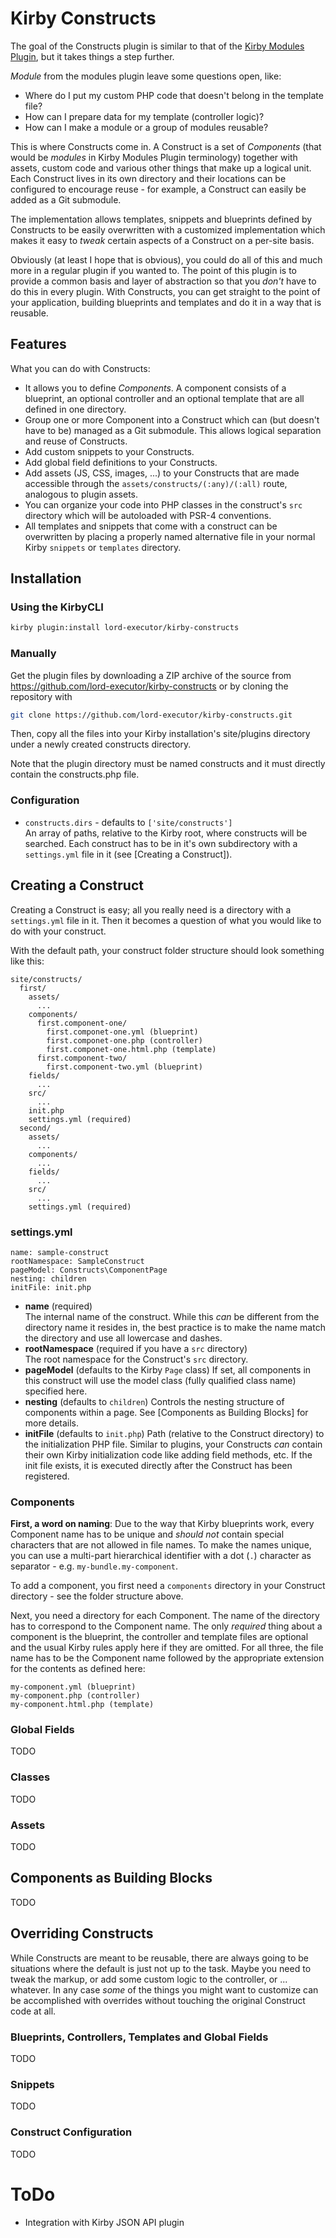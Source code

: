 # Kirby Constructs

The goal of the Constructs plugin is similar to that of the [Kirby Modules Plugin](https://github.com/getkirby-plugins/modules-plugin),
but it takes things a step further.

_Module_ from the modules plugin leave some questions open, like:
* Where do I put my custom PHP code that doesn't belong in the template file?
* How can I prepare data for my template (controller logic)?
* How can I make a module or a group of modules reusable?

This is where Constructs come in. A Construct is a set of _Components_ (that would be _modules_ in Kirby Modules Plugin
terminology) together with assets, custom code and various other things that make up a logical unit. Each Construct
lives in its own directory and their locations can be configured to encourage reuse - for example, a Construct can
easily be added as a Git submodule.

The implementation allows templates, snippets and blueprints defined by Constructs to be easily overwritten with a
customized implementation which makes it easy to _tweak_ certain aspects of a Construct on a per-site basis.

Obviously (at least I hope that is obvious), you could do all of this and much more in a regular plugin if you wanted
to. The point of this plugin is to provide a common basis and layer of abstraction so that you _don't_ have to do this
in every plugin. With Constructs, you can get straight to the point of your application, building blueprints and
templates and do it in a way that is reusable.

## Features

What you can do with Constructs:
* It allows you to define _Components_. A component consists of a blueprint, an optional controller and an optional
template that are all defined in one directory.
* Group one or more Component into a Construct which can (but doesn't have to be) managed as a Git submodule. This
allows logical separation and reuse of Constructs.
* Add custom snippets to your Constructs.
* Add global field definitions to your Constructs.
* Add assets (JS, CSS, images, ...) to your Constructs that are made accessible through the
`assets/constructs/(:any)/(:all)` route, analogous to plugin assets.
* You can organize your code into PHP classes in the construct's `src` directory which will be autoloaded with PSR-4
conventions.
* All templates and snippets that come with a construct can be overwritten by placing a properly named alternative
file in your normal Kirby `snippets` or `templates` directory.

## Installation
### Using the KirbyCLI
```bash
kirby plugin:install lord-executor/kirby-constructs
```

### Manually
Get the plugin files by downloading a ZIP archive of the source from https://github.com/lord-executor/kirby-constructs or by cloning the repository with
```bash
git clone https://github.com/lord-executor/kirby-constructs.git
```
Then, copy all the files into your Kirby installation's site/plugins directory under a newly created constructs directory.

Note that the plugin directory must be named constructs and it must directly contain the constructs.php file.

### Configuration

* `constructs.dirs` - defaults to `['site/constructs']` \
  An array of paths, relative to the Kirby root, where constructs will be searched. Each construct has to be in it's
  own subdirectory with a `settings.yml` file in it (see [Creating a Construct]).

## Creating a Construct
Creating a Construct is easy; all you really need is a directory with a `settings.yml` file in it. Then it becomes a
question of what you would like to do with your construct.

With the default path, your construct folder structure should look something like this:

```
site/constructs/
  first/
    assets/
      ...
    components/
      first.component-one/
        first.componet-one.yml (blueprint)
        first.componet-one.php (controller)
        first.componet-one.html.php (template)
      first.component-two/
        first.component-two.yml (blueprint)
    fields/
      ...
    src/
      ...
    init.php
    settings.yml (required)
  second/
    assets/
      ...
    components/
      ...
    fields/
      ...
    src/
      ...
    settings.yml (required)
```

### settings.yml

```
name: sample-construct
rootNamespace: SampleConstruct
pageModel: Constructs\ComponentPage
nesting: children
initFile: init.php
```

* **name** (required) \
  The internal name of the construct. While this _can_ be different from the directory name it resides in, the best
  practice is to make the name match the directory and use all lowercase and dashes.
* **rootNamespace** (required if you have a `src` directory) \
  The root namespace for the Construct's `src` directory.
* **pageModel** (defaults to the Kirby `Page` class)
  If set, all components in this construct will use the model class (fully qualified class name) specified here.
* **nesting** (defaults to `children`)
  Controls the nesting structure of components within a page. See [Components as Building Blocks] for more details.
* **initFile** (defaults to `init.php`)
  Path (relative to the Construct directory) to the initialization PHP file. Similar to plugins, your Constructs _can_
  contain their own Kirby initialization code like adding field methods, etc. If the init file exists, it is executed
  directly after the Construct has been registered.

### Components
**First, a word on naming**: Due to the way that Kirby blueprints work, every Component name has to be unique and
_should not_ contain special characters that are not allowed in file names. To make the names unique, you can use a
multi-part hierarchical identifier with a dot (`.`) character as separator - e.g. `my-bundle.my-component`. 

To add a component, you first need a `components` directory in your Construct directory - see the folder structure above.

Next, you need a directory for each Component. The name of the directory has to correspond to the Component name. The
only _required_ thing about a component is the blueprint, the controller and template files are optional and the usual
Kirby rules apply here if they are omitted. For all three, the file name has to be the Component name followed by the
appropriate extension for the contents as defined here:
```
my-component.yml (blueprint)
my-component.php (controller)
my-component.html.php (template)
```

### Global Fields
TODO

### Classes
TODO

### Assets
TODO

## Components as Building Blocks
TODO

## Overriding Constructs
While Constructs are meant to be reusable, there are always going to be situations where the default is just not up to
the task. Maybe you need to tweak the markup, or add some custom logic to the controller, or ... whatever. In any case
_some_ of the things you might want to customize can be accomplished with overrides without touching the original
Construct code at all.

### Blueprints, Controllers, Templates and Global Fields
TODO

### Snippets
TODO

### Construct Configuration
TODO

# ToDo
* Integration with Kirby JSON API plugin
